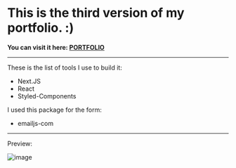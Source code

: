 # This is the third version of my portfolio. :)

**You can visit it here: [PORTFOLIO](https://www.noelcodes.dev/)**

---

These is the list of tools I use to build it:

- Next.JS
- React
- Styled-Components

I used this package for the form:

- emailjs-com

---
Preview:

![image](https://user-images.githubusercontent.com/73734505/136863187-8e8dcd9c-5e29-4eff-89a1-f5a6d17de907.png)
